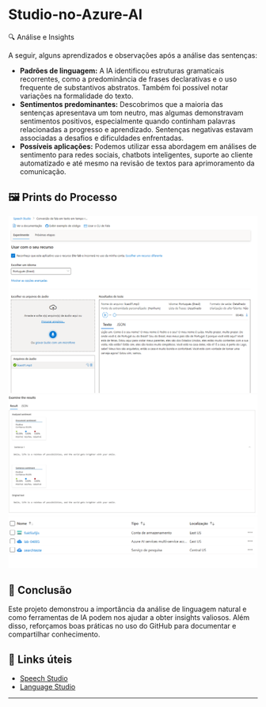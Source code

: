 # Studio-no-Azure-AI


🔍 Análise e Insights

A seguir, alguns aprendizados e observações após a análise das sentenças:

- **Padrões de linguagem:** A IA identificou estruturas gramaticais recorrentes, como a predominância de frases declarativas e o uso frequente de substantivos abstratos. Também foi possível notar variações na formalidade do texto.
- **Sentimentos predominantes:** Descobrimos que a maioria das sentenças apresentava um tom neutro, mas algumas demonstravam sentimentos positivos, especialmente quando continham palavras relacionadas a progresso e aprendizado. Sentenças negativas estavam associadas a desafios e dificuldades enfrentadas.
- **Possíveis aplicações:** Podemos utilizar essa abordagem em análises de sentimento para redes sociais, chatbots inteligentes, suporte ao cliente automatizado e até mesmo na revisão de textos para aprimoramento da comunicação.


## 🖼️ Prints do Processo

<p align="center">
  <img src="https://github.com/RLC02/Studio-no-Azure-AI/blob/main/Prints/Captura%20de%20tela%202025-02-13%20114927.png?raw=true" />
  <img src="https://github.com/RLC02/Studio-no-Azure-AI/blob/main/Prints/Captura%20de%20tela%202025-02-13%20115949.png?raw=true" />
  <img src="https://github.com/RLC02/Studio-no-Azure-AI/blob/main/Prints/Captura%20de%20tela%202025-02-13%20123101.png?raw=true" />
</p>

## 📌 Conclusão

Este projeto demonstrou a importância da análise de linguagem natural e como ferramentas de IA podem nos ajudar a obter insights valiosos. Além disso, reforçamos boas práticas no uso do GitHub para documentar e compartilhar conhecimento.

## 🔗 Links úteis

- [Speech Studio](https://speech.microsoft.com/portal)
- [Language Studio](https://language.cognitive.azure.com/)

---
